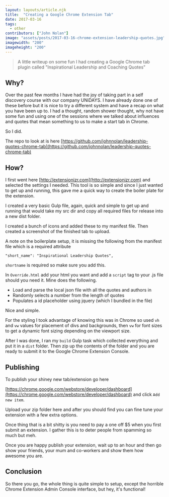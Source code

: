 ```yaml
---
layout: layouts/article.njk
title:  "Creating a Google Chrome Extension Tab"
date: 2017-03-16
tags: 
  - other
contributors: ["John Nolan"]
image: "assets/posts/2017-03-16-chrome-extension-leadership-quotes.jpg"
imagewidth: "200"
imageheight: "200"
---
```


> A little writeup on some fun I had creating a Google Chrome
tab plugin called "Inspirational Leadership and Coaching Quotes"

## Why?

Over the past few months I have had the joy of taking part in
a self discovery course with our company UNiDAYS. I have already done
one of these before but it is nice to try a different system
and have a recap on what you have been up to. I had a thought,
random shower thought, why not have some fun and using one
of the sessions where we talked about influences and quotes
that mean something to us to make a start tab in Chrome.

So I did.

The repo to look at is here [https://github.com/johnnolan/leadership-quotes-chrome-tab](https://github.com/johnnolan/leadership-quotes-chrome-tab)

## How?

I first went here [http://extensionizr.com](http://extensionizr.com)
and selected the settings I needed. This tool is so simple and
since I just wanted to get up and running, this gave me a quick
way to create the boiler plate for the extension.

I created a very basic Gulp file, again, quick and simple to
get up and running that would take my src dir and copy all
required files for release into a new dist folder.

I created a bunch of icons and added these to my manifest file.
 Then created a screenshot of the finished tab to upload.

A note on the boilerplate setup, it is missing the following
from the manifest file which is a required attribute

```"short_name": "Inspirational Leadership Quotes",```

```shortname``` is required so make sure you add this.

In ```Override.html``` add your html you want and add a ```script```
tag to your .js file should you need it. Mine does the following.

* Load and parse the local json file with all the quotes and
authors in
* Randomly selects a number from the length of quotes
* Populates a id placeholder using jquery (which I bundled
in the file)

Nice and simple.

For the styling I took advantage of knowing this was in Chrome
so used ```vh``` and ```vw``` values for placement of divs and
backgrounds, then ```vw``` for font sizes to get a dynamic font
sizing depending on the viewport size.

After I was done, I ran my ```build``` Gulp task which collected
everything and put it in a ```dist``` folder. Then zip up the contents
of the folder and you are ready to submit it to the Google
Chrome Extension Console.

## Publishing

To publish your shiney new tab/extension go here

[https://chrome.google.com/webstore/developer/dashboard](https://chrome.google.com/webstore/developer/dashboard)
and click ```Add new item```.

Upload your zip folder here and after you should find you can
fine tune your extension with a few extra options.

Once thing that is a bit shitty is you need to pay a one off $5
when you first submit an extension. I gather this is to deter
people from spamming so much but meh.

Once you are happy publish your extension, wait up to an hour
and then go show your friends, your mum and co-workers and
show them how awesome you are.

## Conclusion

So there you go, the whole thing is quite simple to setup, except
the horrible Chrome Extension Admin Console interface, but hey,
it's functional!
